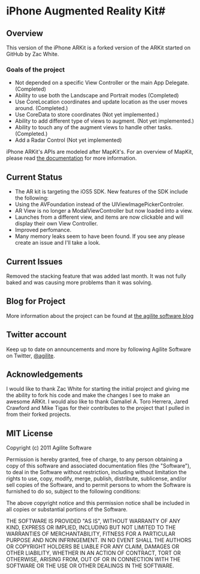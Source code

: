 # iPhone Augmented Reality Kit#

## Overview ##

This version of the iPhone ARKit is a forked version of the ARKit started on GitHub by Zac White.  

### Goals of the project ###
* Not depended on a specific View Controller or the main App Delegate. (Completed)
* Ability to use both the Landscape and Portrait modes (Completed)
* Use CoreLocation coordinates and update location as the user moves around. (Completed.) 
* Use CoreData to store coordinates (Not yet implemented.)
* Ability to add different type of views to augment. (Not yet implemented.)
* Ability to touch any of the augment views to handle other tasks. (Completed.)
* Add a Radar Control (Not yet implemented)

iPhone ARKit's APIs are modeled after MapKit's. For an overview of MapKit, please read [the documentation](http://developer.apple.com/iphone/library/documentation/MapKit/Reference/MapKit_Framework_Reference/index.html) for more information.

## Current Status ##

* The AR kit is targeting the iOS5 SDK.  New features of the SDK include the following: 
* Using the AVFoundation instead of the UIViewImagePickerControler.
* AR View is no longer a ModalViewController but now loaded into a view. 
* Launches from a different view, and items are now clickable and will display their own View Controller.
* Improved perfomance.
* Many memory leaks seem to have been found.  If you see any please create an issue and I'll take a look.

## Current Issues ##
Removed the stacking feature that was added last month.  It was not fully baked and was causing more problems than it was solving.


## Blog for Project ##
More information about the project can be found at [the agilite software blog](http://www.agilitesoftware.com/blog)

## Twitter account ##
Keep up to date on announcements and more by following Agilite Software on Twitter, <a href="http://twitter.com/agilite">@agilite</a>.

## Acknowledgements ##
I would like to thank Zac White for starting the initial project and giving me the ability to fork his code and make the changes I see to make an awesome ARKit.
I would also like to thank Gamaliel A. Toro Herrera, Jared Crawford and Mike Tigas for their contributes to the project that I pulled in from their forked projects.

## MIT License ##

Copyright (c) 2011 Agilite Software

Permission is hereby granted, free of charge, to any person obtaining a copy
of this software and associated documentation files (the "Software"), to deal
in the Software without restriction, including without limitation the rights
to use, copy, modify, merge, publish, distribute, sublicense, and/or sell
copies of the Software, and to permit persons to whom the Software is
furnished to do so, subject to the following conditions:

The above copyright notice and this permission notice shall be included in
all copies or substantial portions of the Software.

THE SOFTWARE IS PROVIDED "AS IS", WITHOUT WARRANTY OF ANY KIND, EXPRESS OR
IMPLIED, INCLUDING BUT NOT LIMITED TO THE WARRANTIES OF MERCHANTABILITY,
FITNESS FOR A PARTICULAR PURPOSE AND NON INFRINGEMENT. IN NO EVENT SHALL THE
AUTHORS OR COPYRIGHT HOLDERS BE LIABLE FOR ANY CLAIM, DAMAGES OR OTHER
LIABILITY, WHETHER IN AN ACTION OF CONTRACT, TORT OR OTHERWISE, ARISING FROM,
OUT OF OR IN CONNECTION WITH THE SOFTWARE OR THE USE OR OTHER DEALINGS IN
THE SOFTWARE.